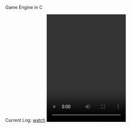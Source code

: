 Game Engine in C

Current Log: <a href="c-log-file.html">watch</a>
<video width="250" height="340" controls><source src="C:\Users\Emir PCman\Videos\c-window.ogv" type="vide/ogg"></video>
